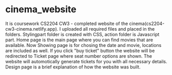 # cinema_website
It is coursework CS2204 CW3 - completed website of the cinema(cs2204-cw3-cinema.netlify.app). I uploaded all required files and placed in the folders. Stylingpart folder is created with CSS, action folder is Javascript part. 
Home page is the main page where you can find movies that are available. Now Showing page is for chosing the date and movie, locations are included as well. If you click "buy ticket" button the website will be redirected to Ticket page where seat number options are shown. The website will automotically generate tickets for you with all necessary details. Design page is a brief explanation of how the website was built.
